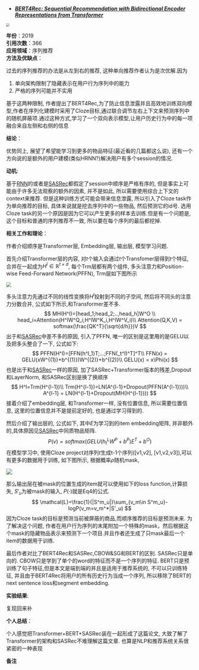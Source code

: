 + ***[BERT4Rec: Sequential Recommendation with Bidirectional Encoder Representations from Transformer](https://arxiv.org/abs/1904.06690)***   

<img src="https://paperrecord.oss-cn-shanghai.aliyuncs.com/202205071547269.PNG" style="zoom:55%;" />

**年份**：2019  
**引用次数**：366  
**应用领域**：序列推荐  
**方法及优缺点**：

过去的序列推荐的办法是从左到右的推荐, 这种单向推荐作者认为是次优解.因为

1. 单向架构限制了隐藏表示在用户行为序列中的能力
2. 严格的序列可能并不实用

基于这两种限制, 作者提出了BERT4Rec,为了防止信息泄露并且高效地训练双向模型,作者在序列化建模时采用了Cloze目标,通过联合调节左右上下文来预测序列中的随机屏蔽项.通过这种方式,学习了一个双向表示模型,让用户历史行为中的每一项融合来自左侧和右侧的信息

**结论**：

优势同上,  展望了希望能学习到更多的物品特征(最近看的几篇都这么说), 还有一个方向说的是额外的用户建模(类似HRNN?)解决用户有多个session的情况.

**动机**:  

基于[RNN](./Session-Based_Recommendations_with_recurrent_neural_networks.md)的或者是[SASRec](./Self-Attentive_Sequential_Recommendation.md)都假定了session中顺序是严格有序的, 但是事实上可能由于许多无法观察的额外的因素, 并不是如此, 所以需要使用综合上下文的context来推荐. 但是这种训练方式可能会带来信息泄露, 所以引入了Cloze task作为单向推荐的目标, 具体来说就是挖去序列中的一些物品, 然后预测它的id号. 选用Cloze task的另一个原因是因为它可以产生更多的样本去训练.但是有一个问题是,这个目标和普通的序列推荐不一致, 所以要在每个序列的最后都挖掉.

**相关工作和理论**：  

作者介绍顺序是Transformer层, Embedding层, 输出层, 模型学习问题.  

首先介绍Transformer层的内容, 对$t$个输入会通过$t$个Transfomer层得到$t$个特征, 合并在一起成为$H^l\in \mathbb{R}^{t\times d}$, 每个Trm层都有两个组件, 多头注意力和Position-wise Feed-Forward Network(PFFN), Trm层如下图所示

<img src="https://paperrecord.oss-cn-shanghai.aliyuncs.com/202205071652674.PNG" style="zoom:80%;" />

多头注意力先通过不同的线性变换将$H^l$投射到不同的子空间, 然后将不同头的注意力分数合并, 公式如下所示,和Transformer差不多.
$$
MH(H^l)=[head_1;head_2;..,head_h]W^O \\
head_i=Attention(H^lW^Q_i,H^lW^K_i,H^lW^V_i)\\
Attention(Q,K,V) = softmax(\frac{QK^T}{\sqrt{d/h}})V
$$
出于和[SASRec](./Self-Attentive_Sequential_Recommendation.md)中差不多的原因, 引入了PFFN, 唯一的区别是这里用的是GELU以及把多头整合了一下, 公式如下:
$$
PFFN(H^l)=[FFN(h^l_1)T;...;FFN(_t^l)^T]^T\\
FFN(x) = GELU(xW^{(1)}+b^{(1)})W^{(2)}+b^{(2)}\\
GELU(x) = x\Phi(x)
$$
也是出于和[SASRec](./Self-Attentive_Sequential_Recommendation.md)一样的原因, 加了SASRec+Transformer版本的残差,Dropout和LayerNorm, 和SASRec区别是换了换顺序
$$
H^l=Trm(H^{l-1})\\
Trm(H^{l-1})=LN(A^{l-1}+Dropout(PFFN(A^{l-1})))\\
A^{l-1} = LN(H^{l-1}+Dropout(MH(H^{l-1})))
$$
接着介绍了embedding层, 和Transformer一样, 没有位置信息, 所以需要位置信息, 这里的位置信息并不是提前定好的, 也是通过学习得到的.

然后介绍了输出层的, 公式如下, 其中$E$为学习到的item embedding矩阵, 并非额外的,具体原因见[SASRec](./Self-Attentive_Sequential_Recommendation.md)中同质物品矩阵.
$$
P(v)=softmax(GELU(h^L_tW^P+b^P)E^T+b^O)
$$
在模型学习中, 使用Cloze project对序列$t$生成t-1个序列([v1,v2], [v1,v2,v3]),可以有更多的数据用于训练, 如下图所示, 根据概率$\rho$随机mask,

![](https://paperrecord.oss-cn-shanghai.aliyuncs.com/202205071734271.PNG)

那么输出层在被mask的位置生成的item就可以使用如下的loss function,计算损失, $S'_u$为被mask的输入, $P(\cdot)$就是Eq4的公式.
$$
\mathcal{L}=\frac{1}{|S^m_u|}\sum_{v_m\in S^m_u}-logP(v_m=v_m^*|S'_u)
$$
因为Cloze task的目标是预测当前被屏蔽的商品,而顺序推荐的目标是预测未来. 为了解决这个问题, 作者在用户行为序列的末尾附加一个特殊的mask，然后根据这个mask的隐藏物品表示来预测下一个项目.并且作者还生成了只mask最后一个item的数据用于训练.

最后作者对比了BERT4Rec和SASRec,CBOW&SG和BERT的区别. SASRec只是单向的. CBOW只是学到了单个的word的特征而不是一个序列的特征. BERT只是预训练了句子特征,但是本文是端到端的并且是适用于推荐系统的, 不可以只训练特征, 并且由于BERT4Rec将用户的所有历史行为当成一个序列, 所以移除了BERT的next sentence loss和segment embedding.

**实验结果**:  

复现回来补

**个人总结**：  

个人感觉把Transformer+BERT+SASRec装在一起形成了这篇论文, 大致了解了Transformer的架构和SASRec不难理解这篇文章. 也算是NLP和推荐系统关系很紧密的一种表现

**备注**  